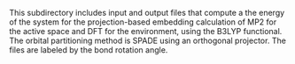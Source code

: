 This subdirectory includes input and output files that compute a the energy of the system for the projection-based embedding calculation of MP2 for the active space and DFT for the environment, using the B3LYP functional.
The orbital partitioning method is SPADE using an orthogonal projector.
The files are labeled by the bond rotation angle.

